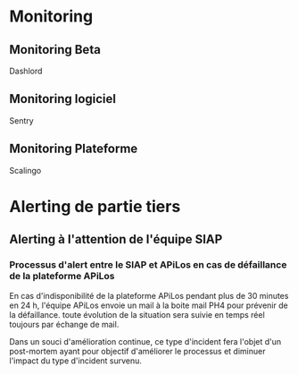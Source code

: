# Monitoring

## Monitoring Beta

Dashlord

## Monitoring logiciel

Sentry

## Monitoring Plateforme

Scalingo

# Alerting de partie tiers

## Alerting à l'attention de l'équipe SIAP

### Processus d'alert entre le SIAP et APiLos en cas de défaillance de la plateforme APiLos

En cas d'indisponibilité de la plateforme APiLos pendant plus de 30 minutes en 24 h, l'équipe APiLos envoie un mail à la boite mail PH4 pour prévenir de la défaillance. toute évolution de la situation sera suivie en temps réel toujours par échange de mail.

Dans un souci d'amélioration continue, ce type d'incident fera l'objet d'un post-mortem ayant pour objectif d'améliorer le processus et diminuer l'impact du type d'incident survenu.